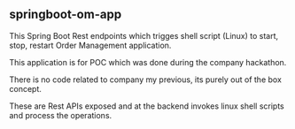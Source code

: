 ## springboot-om-app

This Spring Boot Rest endpoints which trigges shell script (Linux) to start, stop, restart Order Management application. 

This application is for POC which was done during the company hackathon.

There is no code related to company my previous, its purely out of the box concept.

These are Rest APIs exposed and at the backend invokes linux shell scripts and process the operations.
